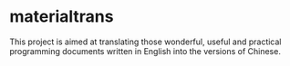 # materialtrans
This project is aimed at translating those wonderful, useful and practical programming documents written in English into the versions of Chinese.
